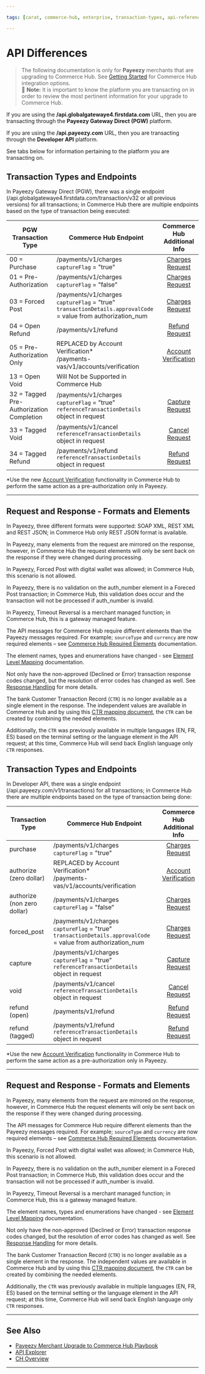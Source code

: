 ```yaml
---

tags: [carat, commerce-hub, enterprise, transaction-types, api-reference, card-not-present, payeezy]

---
```


# API Differences

<!-- theme: danger -->
> The following documentation is only for **Payeezy** merchants that are upgrading to Commerce Hub. See [Getting Started](?path=docs/Getting-Started/Getting-Started-General.md) for Commerce Hub integration options.  
> :memo: **Note:** It is important to know the platform you are transacting on in order to review the most pertinent information for your upgrade to Commerce Hub.

If you are using the **/api.globalgatewaye4.firstdata.com** URL, then you are transacting through the **Payeezy Gateway Direct (PGW)** platform.

If you are using the **/api.payeezy.com** URL, then you are transacting through the **Developer API** platform.

See tabs below for information pertaining to the platform you are transacting on.

<!--type: tab
titles: Payeezy Gateway Direct, Developer API
-->

## Transaction Types and Endpoints

In Payeezy Gateway Direct (PGW), there was a single endpoint (/api.globalgatewaye4.firstdata.com/transaction/v32 or all previous versions) for all transactions; in Commerce Hub there are multiple endpoints based on the type of transaction being executed:

| PGW Transaction Type | Commerce Hub Endpoint | Commerce Hub <br> Additional Info |
| -------- | ------------- | :--------------: |
|00 = Purchase | /payments/v1/charges <br> `captureFlag` = "true" | [Charges Request](?path=docs/Resources/API-Documents/Payments/Charges.md)|
|01 = Pre-Authorization  | /payments/v1/charges <br> `captureFlag` = "false”  | [Charges Request](?path=docs/Resources/API-Documents/Payments/Charges.md)|
|03 = Forced Post   | /payments/v1/charges <br> `captureFlag` = "true" <br> `transactionDetails.approvalCode` = value from authorization_num | [Charges Request](?path=docs/Resources/API-Documents/Payments/Charges.md) |
|04 = Open Refund   | /payments/v1/refund | [Refund Request](?path=docs/Resources/API-Documents/Payments/refund.md) |
|05 = Pre-Authorization Only   | REPLACED by Account Verification* <br> /payments-vas/v1/accounts/verification| [Account Verification](?path=docs/Resources/API-Documents/Payments_VAS/Verification.md) |
|13 = Open Void   | Will Not be Supported in Commerce Hub | |
|32 = Tagged Pre-Authorization Completion   | /payments/v1/charges <br> `captureFlag` = "true" <br> `referenceTransactionDetails` object in request | [Capture Request](?path=docs/Resources/API-Documents/Payments/Capture.md)|
|33 = Tagged Void   | /payments/v1/cancel <br> `referenceTransactionDetails` object in request | [Cancel Request](?path=docs/Resources/API-Documents/Payments/Cancel.md)|
|34 = Tagged Refund   | /payments/v1/refund <br> `referenceTransactionDetails` object in request | [Refund Request](?path=docs/Resources/API-Documents/Payments/refund.md) |

*Use the new [Account Verification](?path=docs/Resources/API-Documents/Payments_VAS/Verification.md) functionality in Commerce Hub to perform the same action as a pre-authorization only in Payeezy.

---

## Request and Response - Formats and Elements

In Payeezy, three different formats were supported: SOAP XML, REST XML and REST JSON; in Commerce Hub only REST JSON format is available.

In Payeezy, many elements from the request are mirrored on the response, however, in Commerce Hub the request elements will only be sent back on the response if they were changed during processing.

In Payeezy, Forced Post with digital wallet was allowed; in Commerce Hub, this scenario is not allowed.

In Payeezy, there is no validation on the auth_number element in a Foreced Post transaction; in Commerce Hub, this validation does occur and the transaction will not be processed if auth_number is invalid.

In Payeezy, Timeout Reversal is a merchant managed function; in Commerce Hub, this is a gateway managed feature.

The API messages for Commerce Hub require different elements than the Payeezy messages required.  For example; `sourceType` and `currency` are now required elements – see [Commerce Hub Required Elements](?path=docs/Resources/Guides/Payeezy/Payeezy-UpgradetoCH-TechnicalRequired.md) documentation.

The element names, types and enumerations have changed - see [Element Level Mapping](?path=docs/Resources/Guides/Payeezy/Payeezy-UpgradetoCH-TechnicalAPI.md) documentation.

Not only have the non-approved (Declined or Error) transaction response codes changed, but the resolution of error codes has changed as well. See [Response Handling](?path=docs/Resources/Guides/Response-Codes/Response-Handling.md) for more details.

The bank Customer Transaction Record (`CTR`) is no longer available as a single element in the response. The independent values are available in Commerce Hub and by using this [CTR mapping document](?path=docs/Resources/Guides/Payeezy/Payeezy-UpgradetoCH-TechnicalCTR.md), the `CTR` can be created by combining the needed elements.  

Additionally, the `CTR` was previously available in multiple languages (EN, FR, ES) based on the terminal setting or the language element in the API request; at this time, Commerce Hub will send back English language only `CTR` responses.

<!--
type: tab
-->

## Transaction Types and Endpoints

In Developer API, there was a single endpoint (/api.payeezy.com/v1/transactions) for all transactions; in Commerce Hub there are multiple endpoints based on the type of transaction being done:

| Transaction Type | Commerce Hub Endpoint | Commerce Hub <br> Additional Info |
| -------- | ------------- | :----------: |
|purchase | /payments/v1/charges <br> `captureFlag` = "true" | [Charges Request](?path=docs/Resources/API-Documents/Payments/Charges.md)|
|authorize (zero dollar) | REPLACED by Account Verification* <br> /payments-vas/v1/accounts/verification | [Account Verification](?path=docs/Resources/API-Documents/Payments_VAS/Verification.md) |
|authorize (non zero dollar) | /payments/v1/charges <br> `captureFlag` = "false”   | [Charges Request](?path=docs/Resources/API-Documents/Payments/Charges.md)|
|forced_post   | /payments/v1/charges <br> `captureFlag` = "true" <br> `transactionDetails.approvalCode` = value from authorization_num | [Charges Request](?path=docs/Resources/API-Documents/Payments/Charges.md) |
|capture   | /payments/v1/charges <br> `captureFlag` = "true" <br> `referenceTransactionDetails` object in request  | [Capture Request](?path=docs/Resources/API-Documents/Payments/Capture.md)|
|void   | /payments/v1/cancel <br> `referenceTransactionDetails` object in request | [Cancel Request](?path=docs/Resources/API-Documents/Payments/Cancel.md)|
|refund (open)  |  /payments/v1/refund | [Refund Request](?path=docs/Resources/API-Documents/Payments/refund.md) |
|refund (tagged) | /payments/v1/refund <br> `referenceTransactionDetails` object in request  | [Refund Request](?path=docs/Resources/API-Documents/Payments/Refund.md)|

*Use the new [Account Verification](?path=docs/Resources/API-Documents/Payments_VAS/Verification.md) functionality in Commerce Hub to perform the same action as a pre-authorization only in Payeezy.

---

## Request and Response - Formats and Elements

In Payeezy, many elements from the request are mirrored on the response, however, in Commerce Hub the request elements will only be sent back on the response if they were changed during processing.

The API messages for Commerce Hub require different elements than the Payeezy messages required.  For example; `sourceType` and `currency` are now required elements – see [Commerce Hub Required Elements](?path=docs/Resources/Guides/Payeezy/Payeezy-UpgradetoCH-TechnicalRequired.md) documentation.

In Payeezy, Forced Post with digital wallet was allowed; in Commerce Hub, this scenario is not allowed.

In Payeezy, there is no validation on the auth_number element in a Foreced Post transaction; in Commerce Hub, this validation does occur and the transaction will not be processed if auth_number is invalid.

In Payeezy, Timeout Reversal is a merchant managed function; in Commerce Hub, this is a gateway managed feature.

The element names, types and enumerations have changed - see [Element Level Mapping](?path=docs/Resources/Guides/Payeezy/Payeezy-UpgradetoCH-TechnicalAPI.md) documentation.

Not only have the non-approved (Declined or Error) transaction response codes changed, but the resolution of error codes has changed as well. See [Response Handling](?path=docs/Resources/Guides/Response-Codes/Response-Handling.md) for more details.

The bank Customer Transaction Record (`CTR`) is no longer available as a single element in the response. The independent values are available in Commerce Hub and by using this [CTR mapping document](?path=docs/Resources/Guides/Payeezy/Payeezy-UpgradetoCH-TechnicalCTR.md), the `CTR` can be created by combining the needed elements.

Additionally, the `CTR` was previously available in multiple languages (EN, FR, ES) based on the terminal setting or the language element in the API request; at this time, Commerce Hub will send back English language only `CTR` responses.

<!-- type: tab-end -->

---

## See Also

- [Payeezy Merchant Upgrade to Commerce Hub Playbook](?path=docs/Resources/Guides/Payeezy/PayeezyUpgradetoCHGuideLandingPage.md)
- [API Explorer](../api/?type=post&path=/payments/v1/charges)
- [CH Overview](?path=docs/Getting-Started/Getting-Started-General.md)

---

